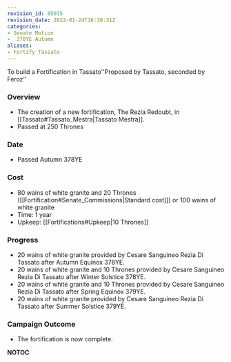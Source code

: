 ```yaml
---
revision_id: 85915
revision_date: 2022-01-24T16:38:31Z
categories:
- Senate Motion
-  378YE Autumn
aliases:
- Fortify_Tassato
---
```


To build a Fortification in Tassato''Proposed by Tassato, seconded by Feroz'' 

### Overview
* The creation of a new fortification, The Rezia Redoubt, in [[Tassato#Tassato_Mestra|Tassato Mestra]].
* Passed at 250 Thrones

### Date
* Passed Autumn 378YE

### Cost
* 80 wains of white granite and 20 Thrones ([[Fortification#Senate_Commissions|Standard cost]]) or 100 wains of white granite
* Time: 1 year
* Upkeep: [[Fortifications#Upkeep|10 Thrones]]

### Progress
* 20 wains of white granite provided by Cesare Sanguineo Rezia Di Tassato after Autumn Equinox 378YE.
* 20 wains of white granite and 10 Thrones provided by Cesare Sanguineo Rezia Di Tassato after Winter Solstice 378YE.
* 20 wains of white granite and 10 Thrones provided by Cesare Sanguineo Rezia Di Tassato after Spring Equinox 379YE.
* 20 wains of white granite provided by Cesare Sanguineo Rezia Di Tassato after Summer Solstice 379YE.

### Campaign Outcome
* The fortification is now complete.





__NOTOC__